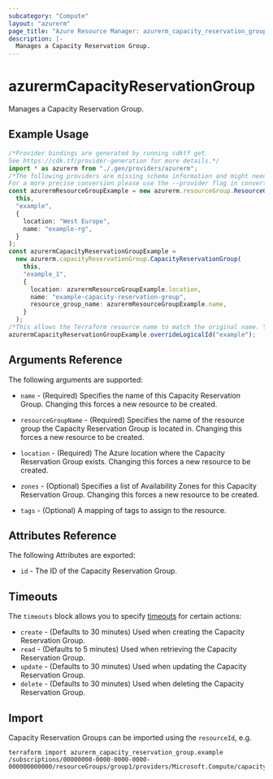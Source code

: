 ```yaml
---
subcategory: "Compute"
layout: "azurerm"
page_title: "Azure Resource Manager: azurerm_capacity_reservation_group"
description: |-
  Manages a Capacity Reservation Group.
---
```


# azurermCapacityReservationGroup

Manages a Capacity Reservation Group.

## Example Usage

```typescript
/*Provider bindings are generated by running cdktf get.
See https://cdk.tf/provider-generation for more details.*/
import * as azurerm from "./.gen/providers/azurerm";
/*The following providers are missing schema information and might need manual adjustments to synthesize correctly: azurerm.
For a more precise conversion please use the --provider flag in convert.*/
const azurermResourceGroupExample = new azurerm.resourceGroup.ResourceGroup(
  this,
  "example",
  {
    location: "West Europe",
    name: "example-rg",
  }
);
const azurermCapacityReservationGroupExample =
  new azurerm.capacityReservationGroup.CapacityReservationGroup(
    this,
    "example_1",
    {
      location: azurermResourceGroupExample.location,
      name: "example-capacity-reservation-group",
      resource_group_name: azurermResourceGroupExample.name,
    }
  );
/*This allows the Terraform resource name to match the original name. You can remove the call if you don't need them to match.*/
azurermCapacityReservationGroupExample.overrideLogicalId("example");

```

## Arguments Reference

The following arguments are supported:

*   `name` - (Required) Specifies the name of this Capacity Reservation Group. Changing this forces a new resource to be created.

*   `resourceGroupName` - (Required) Specifies the name of the resource group the Capacity Reservation Group is located in. Changing this forces a new resource to be created.

*   `location` - (Required) The Azure location where the Capacity Reservation Group exists. Changing this forces a new resource to be created.

*   `zones` - (Optional) Specifies a list of Availability Zones for this Capacity Reservation Group. Changing this forces a new resource to be created.

*   `tags` - (Optional) A mapping of tags to assign to the resource.

## Attributes Reference

The following Attributes are exported:

* `id` - The ID of the Capacity Reservation Group.

## Timeouts

The `timeouts` block allows you to specify [timeouts](https://www.terraform.io/language/resources/syntax#operation-timeouts) for certain actions:

* `create` - (Defaults to 30 minutes) Used when creating the Capacity Reservation Group.
* `read` - (Defaults to 5 minutes) Used when retrieving the Capacity Reservation Group.
* `update` - (Defaults to 30 minutes) Used when updating the Capacity Reservation Group.
* `delete` - (Defaults to 30 minutes) Used when deleting the Capacity Reservation Group.

## Import

Capacity Reservation Groups can be imported using the `resourceId`, e.g.

```console
terraform import azurerm_capacity_reservation_group.example /subscriptions/00000000-0000-0000-0000-000000000000/resourceGroups/group1/providers/Microsoft.Compute/capacityReservationGroups/capacityReservationGroup1
```
